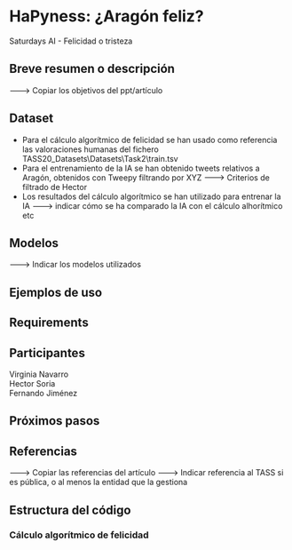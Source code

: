 # HaPyness: ¿Aragón feliz?
 Saturdays AI - Felicidad o tristeza

## Breve resumen o descripción
---> Copiar los objetivos del ppt/artículo

## Dataset
* Para el cálculo algorítmico de felicidad se han usado como referencia las valoraciones humanas del fichero TASS20_Datasets\Datasets\Task2\train.tsv
* Para el entrenamiento de la IA se han obtenido tweets relativos a Aragón, obtenidos con Tweepy filtrando por XYZ ---> Criterios de filtrado de Hector 
* Los resultados del cálculo algorítmico se han utilizado para entrenar la IA ---> indicar cómo se ha comparado la IA con el cálculo alhorítmico etc

## Modelos
---> Indicar los modelos utilizados

## Ejemplos de uso


## Requirements

## Participantes 
Virginia Navarro  
Hector Soria  
Fernando Jiménez

## Próximos pasos

## Referencias
---> Copiar las referencias del artículo
---> Indicar referencia al TASS si es pública, o al menos la entidad que la gestiona

## Estructura del código

### Cálculo algorítmico de felicidad
